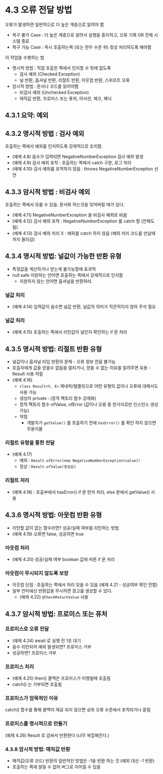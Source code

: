 # 4.3 오류 전달 방법

오류가 발생하면 일반적으로 더 높은 계층으로 알려야 함

* 복구 불가 Case : 더 높은 계층으로 알려서 실행을 중지하고, 오류 기록 OR 전체 시스템 종료
* 복구 가능 Case : 즉시 호출하는쪽 (또는 한두 수준 위) 정상 처리하도록 해야함

이 작업을 수행하는 법

* 명시적 방법 : 직접 호출한 쪽에서 인지할 수 밖에 없도록
  * 검사 예외 (Checked Exception)
  * 널 반환, 옵셔널 반환, 리절트 반환, 아웃컴 반환, 스위프트 오류
* 암시적 방법 : 문서나 코드를 읽어야함
  * 비검사 예외 (Unchecked Exception)
  * 매직값 반환, 프로미스 또는 퓨처, 어서션, 체크, 패닉

## 4.3.1 요약: 예외

## 4.3.2 명시적 방법 : 검사 예외

호출하는 쪽에서 예외를 인지하도록 강제적으로 조치함.

* (예제 4.8) 음수가 입력되면 NegativeNumberException 검사 예외 발생
* (예제 4.9) 검사 예외 포착 : 호출하는 쪽에서 catch 구문, 로그 처리
* (예제 4.10) 검사 예외를 포착하지 않음 : throws NegativeNumberException 선언

## 4.3.3 암시적 방법 : 비검사 예외

호출하는 쪽에서 모를 수 있음. 문서화 하는것을 잊어버릴 때가 있다.

* (예제 4.11) NegativeNumberException 을 비검사 예외로 바꿈
* (예제 4.12) 검사 예외 포착 : NegativeNumberException 를 catch 함 (안해도 됨)
* (예제 4.13) 검사 예외 처리 X : 예외를 catch 하지 않음 (예외 처리 코드를 만날때 까지 올라감)

## 4.3.4 명시적 방법: 널값이 가능한 반환 유형

* 특정값을 계산하거나 얻는게 불가능할때 효과적
* null safe 지원하는 언어면 호출하는 쪽에서 강제적으로 인지함
  * 지원하지 않는 언어면 옵셔널을 반환하라.

### 널값 처리

* (예제 4.14) 입력값이 음수면 널값 반환, 널값의 의미가 직관적이지 않아 주석 필요

### 널값 처리

* (예제 4.15) 호출하는 쪽에서 리턴값이 널인지 확인하는 if 문 처리


## 4.3.5 명시적 방법: 리절트 반환 유형

* 널값이나 옵셔널 타입 반환의 문제 - 오류 정보 전달 불가능
* 호출자에게 값을 얻을수 없음을 알리거나, 얻을 수 없는 이유를 알려주면 유용 - Result 사용 적절
* (예제 4.16)
  * `class Result<V, E>` 제네릭/템플릿으로 어떤 유형의 값이나 오류에 대해서도 사용 가능
  * 생성자 private : (정적 팩토리 함수 강제화)
  * 정적 팩토리 함수 ofValue, ofError (값이나 오류 중 한가지로만 인스턴스 생성 가능)
  * 약점
    * 개발자가 `getValue()` 를 호출하기 전에 `hasError()` 를 확인 하지 않으면 무용지물

### 리절트 유형을 통한 전달

* (예제 4.17)
  * 예외 : `Result.ofError(new NegativeNumberException(value))`
  * 정상 : `Result.ofValue(정상값)`

### 리절트 처리

* (예제 4.18) : 호출부에서 hasError() if 문 먼저 처리, else 문에서 getValue() 사용

## 4.3.6 명시적 방법: 아웃컴 반환 유형

* 리턴할 값이 없는 함수라면? 성공/실패 여부를 리턴하는 방법
* (예제 4.19) 오류면 false, 성공하면 true

### 아웃컴 처리

* (예제 4.20) 성공/실패 여부 boolean 값에 따른 if 문 처리

### 아웃컴이 무시되지 않도록 보장

* 아웃컴 단점 : 호출하는 쪽에서 처리 잊을 수 있음 (예제 4.21 - 성공여부 확인 안함)
* 일부 언어에선 반환값을 무시하면 경고를 생성할 수 있다.
  * (예제 4.22) `@CheckReturnValue` 사용

## 4.3.7 암시적 방법: 프로미스 또는 퓨처

### 프로미스로 오류 전달

* (예제 4.24) await 로 실행 전 1초 대기
* 음수 리턴되어 예외 발생되면? 프로미스 거부
* 성공하면? 프로미스 거부

### 프로미스 처리

* (예제 4.25) then() 콜백은 프로미스가 이행될때 호출됨
* catch() 는 거부되면 호출됨

### 프로미스가 암묵적인 이유

catch() 함수를 통해 콜백이 제공 되지 않으면 상위 오류 수준에서 포착되거나 묻힘

### 프로미스를 명시적으로 만들기

(예제 4.26) Result 로 감싸서 반환한다 (너무 복잡해진다.)

### 4.3.8 암시적 방법: 매직값 반환

* 매직값(오류 코드) 반환의 일반적인 방법은 -1을 반환 하는 것 (예외 대신 -1 반환)
* 호출하는 쪽에 알릴 수 없어 버그로 이어질 수 있음
